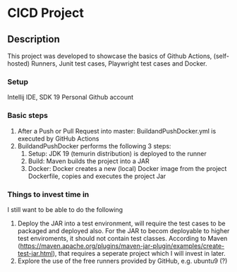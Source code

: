 # CICD Project

## Description

This project was developed to showcase the basics of Github Actions, (self-hosted) Runners, Junit test cases, Playwright test cases and Docker.

### Setup
Intellij IDE, SDK 19
Personal Github account


### Basic steps

1. After a Push or Pull Request into master: BuildandPushDocker.yml is executed by GitHub Actions
2. BuildandPushDocker performs the following 3 steps:
   1. Setup: JDK 19 (temurin distribution) is deployed to the runner
   2. Build: Maven builds the project into a JAR 
   3. Docker: Docker creates a new (local) Docker image from the project Dockerfile, copies and executes the project Jar
   
### Things to invest time in

I still want to be able to do the following

1. Deploy the JAR into a test environment, will require the test cases to be packaged and deployed also. For the JAR
to becom deployable to higher test enviroments, it should not contain test classes. According to Maven
(https://maven.apache.org/plugins/maven-jar-plugin/examples/create-test-jar.html), that requires a seperate project which I 
will invest in later. 
2. Explore the use of the free runners provided by GitHub, e.g. ubuntu9 (?)